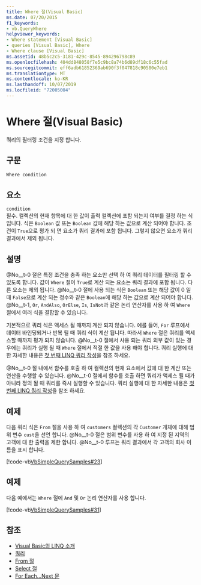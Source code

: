 ```yaml
---
title: Where 절(Visual Basic)
ms.date: 07/20/2015
f1_keywords:
- vb.QueryWhere
helpviewer_keywords:
- Where statement [Visual Basic]
- queries [Visual Basic], Where
- Where clause [Visual Basic]
ms.assetid: 48b5c2c5-3181-429c-8545-894296798c89
ms.openlocfilehash: 404dd848058f7e5c9bc8a74b6d89df18c6c55fad
ms.sourcegitcommit: eff6adb61852369ab690f3f047818c90580e7eb1
ms.translationtype: MT
ms.contentlocale: ko-KR
ms.lasthandoff: 10/07/2019
ms.locfileid: "72005004"
---
```

# <a name="where-clause-visual-basic"></a>Where 절(Visual Basic)
쿼리의 필터링 조건을 지정 합니다.  
  
## <a name="syntax"></a>구문  
  
```vb  
Where condition  
```  
  
## <a name="parts"></a>요소  
 `condition`  
 필수. 컬렉션의 현재 항목에 대 한 값이 출력 컬렉션에 포함 되는지 여부를 결정 하는 식입니다. 식은 `Boolean` 값 또는 `Boolean` 값에 해당 하는 값으로 계산 되어야 합니다. 조건이 `True`으로 평가 되 면 요소가 쿼리 결과에 포함 됩니다. 그렇지 않으면 요소가 쿼리 결과에서 제외 됩니다.  
  
## <a name="remarks"></a>설명  
 @No__t-0 절은 특정 조건을 충족 하는 요소만 선택 하 여 쿼리 데이터를 필터링 할 수 있도록 합니다. 값이 `Where` 절이 `True`로 계산 되는 요소는 쿼리 결과에 포함 됩니다. 다른 요소는 제외 됩니다. @No__t-0 절에 사용 되는 식은 `Boolean` 또는 해당 값이 0 일 때 `False`으로 계산 되는 정수와 같은 `Boolean`에 해당 하는 값으로 계산 되어야 합니다. @No__t-1, `Or`, `AndAlso`, `OrElse`, `Is`, `IsNot`과 같은 논리 연산자를 사용 하 여 `Where` 절에서 여러 식을 결합할 수 있습니다.  
  
 기본적으로 쿼리 식은 액세스 될 때까지 계산 되지 않습니다. 예를 들어, `For` 루프에서 데이터 바인딩되거나 반복 될 때 쿼리 식이 계산 됩니다. 따라서 `Where` 절은 쿼리를 액세스할 때까지 평가 되지 않습니다. @No__t-0 절에서 사용 되는 쿼리 외부 값이 있는 경우에는 쿼리가 실행 될 때 `Where` 절에서 적절 한 값을 사용 해야 합니다. 쿼리 실행에 대 한 자세한 내용은 [첫 번째 LINQ 쿼리 작성](../../../visual-basic/programming-guide/concepts/linq/writing-your-first-linq-query.md)을 참조 하세요.  
  
 @No__t-0 절 내에서 함수를 호출 하 여 컬렉션의 현재 요소에서 값에 대 한 계산 또는 연산을 수행할 수 있습니다. @No__t-0 절에서 함수를 호출 하면 쿼리가 액세스 될 때가 아니라 정의 될 때 쿼리를 즉시 실행할 수 있습니다. 쿼리 실행에 대 한 자세한 내용은 [첫 번째 LINQ 쿼리 작성](../../../visual-basic/programming-guide/concepts/linq/writing-your-first-linq-query.md)을 참조 하세요.  
  
## <a name="example"></a>예제  
 다음 쿼리 식은 `From` 절을 사용 하 여 `customers` 컬렉션의 각 `Customer` 개체에 대해 범위 변수 `cust`을 선언 합니다. @No__t-0 절은 범위 변수를 사용 하 여 지정 된 지역의 고객에 대 한 출력을 제한 합니다. @No__t-0 루프는 쿼리 결과에서 각 고객의 회사 이름을 표시 합니다.  
  
 [!code-vb[VbSimpleQuerySamples#23](~/samples/snippets/visualbasic/VS_Snippets_VBCSharp/VbSimpleQuerySamples/VB/QuerySamples1.vb#23)]  
  
## <a name="example"></a>예제  
 다음 예에서는 `Where` 절에 `And` 및 `Or` 논리 연산자를 사용 합니다.  
  
 [!code-vb[VbSimpleQuerySamples#31](~/samples/snippets/visualbasic/VS_Snippets_VBCSharp/VbSimpleQuerySamples/VB/QuerySamples1.vb#31)]  
  
## <a name="see-also"></a>참조

- [Visual Basic의 LINQ 소개](../../../visual-basic/programming-guide/language-features/linq/introduction-to-linq.md)
- [쿼리](../../../visual-basic/language-reference/queries/index.md)
- [From 절](../../../visual-basic/language-reference/queries/from-clause.md)
- [Select 절](../../../visual-basic/language-reference/queries/select-clause.md)
- [For Each...Next 문](../../../visual-basic/language-reference/statements/for-each-next-statement.md)
